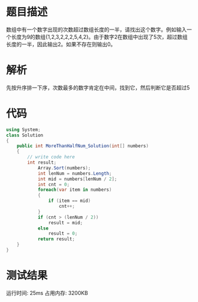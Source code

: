 # 题目描述
数组中有一个数字出现的次数超过数组长度的一半，请找出这个数字。例如输入一个长度为9的数组{1,2,3,2,2,2,5,4,2}。由于数字2在数组中出现了5次，超过数组长度的一半，因此输出2。如果不存在则输出0。
# 解析
先按升序排一下序，次数最多的数字肯定在中间，找到它，然后判断它是否超过5
# 代码
```c#
using System;
class Solution
{
    public int MoreThanHalfNum_Solution(int[] numbers)
    {
        // write code here
        int result;
            Array.Sort(numbers);
            int lenNum = numbers.Length;
            int mid = numbers[lenNum / 2];
            int cnt = 0;
            foreach(var item in numbers)
            {
                if (item == mid)
                    cnt++;
            }
            if (cnt > (lenNum / 2))
                result = mid;
            else
                result = 0;
            return result;
    }
}
```
# 测试结果
运行时间: 25ms 占用内存: 3200KB

